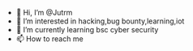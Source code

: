 - 👋 Hi, I’m @Jutrm
- 👀 I’m interested in hacking,bug bounty,learning,iot
- 🌱 I’m currently learning bsc cyber security
- 📫 How to reach me

<!---
Jutrm/Jutrm is a ✨ special ✨ repository because its `README.md` (this file) appears on your GitHub profile.
You can click the Preview link to take a look at your changes.
--->
